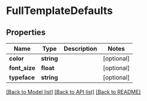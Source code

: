 # FullTemplateDefaults

## Properties
Name | Type | Description | Notes
------------ | ------------- | ------------- | -------------
**color** | **string** |  | [optional] 
**font_size** | **float** |  | [optional] 
**typeface** | **string** |  | [optional] 

[[Back to Model list]](../README.md#documentation-for-models) [[Back to API list]](../README.md#documentation-for-api-endpoints) [[Back to README]](../README.md)


